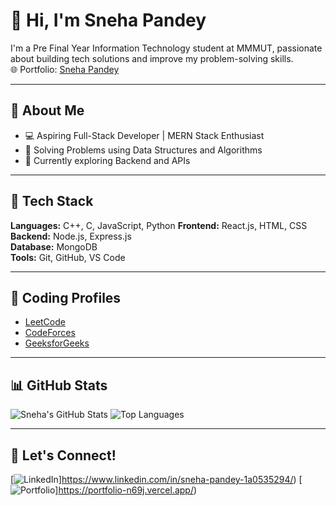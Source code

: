 # 👋 Hi, I'm Sneha Pandey

I'm a Pre Final Year Information Technology student at MMMUT, passionate about building tech solutions and improve my problem-solving skills.  
🌐 Portfolio: [Sneha Pandey](https://portfolio-n69j.vercel.app/)

---

## 🚀 About Me
- 💻 Aspiring Full-Stack Developer | MERN Stack Enthusiast 
- 🎯 Solving Problems using Data Structures and Algorithms  
- 🌱 Currently exploring Backend and APIs  

---

## 🧠 Tech Stack
**Languages:** C++, C, JavaScript, Python 
**Frontend:** React.js, HTML, CSS  
**Backend:** Node.js, Express.js  
**Database:** MongoDB  
**Tools:** Git, GitHub, VS Code  

---

## 🔗 Coding Profiles
- [LeetCode](https://leetcode.com/u/Sneha_Pandey95///)
- [CodeForces](https://codeforces.com/profile/snehapandey.ved2005//)
- [GeeksforGeeks](https://www.geeksforgeeks.org/user/snehapanfchz///)

---

## 📊 GitHub Stats
![Sneha's GitHub Stats](https://github-readme-stats.vercel.app/api?username=vedsneh&show_icons=true&theme=radical)
![Top Languages](https://github-readme-stats.vercel.app/api/top-langs/?username=vedsneh&layout=compact&theme=radical)

---

## 💬 Let's Connect!
[![LinkedIn](https://img.shields.io/badge/LinkedIn-blue?logo=linkedin&logoColor=white)]https://www.linkedin.com/in/sneha-pandey-1a0535294/)
[![Portfolio](https://img.shields.io/badge/Portfolio-black?logo=firefox&logoColor=white)]https://portfolio-n69j.vercel.app/)

